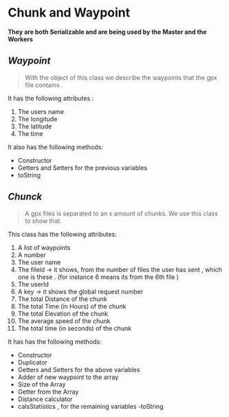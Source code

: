 # Chunk and Waypoint
**They are both Serializable and are being used by the Master and the Workers**

## *Waypoint*
>With the object of this class we describe the waypoints that the gpx file contains .

It has the following attributes :
1. The users name 
2. The longitude 
3. The latitude
4. The time 

It also has the following methods:
- Constructor
- Getters and Setters for the previous variables 
- toString 

## *Chunck* 
>Α gpx files is separated to an x amount of chunks. We use this class to show that. 

This class has the following attributes:

1. A list of waypoints 
2. A number 
3. The user name
4. The fileId -> it shows, from the number of files the user has sent , which one is these . (for instance 6 means its from the 6th file )
5. The userId
6. A key -> it shows the global request number 
7. The total Distance of the chunk 
8. The total Time (in Hours) of the chunk 
9. The total Elevation of the chunk
10. The average speed of the chunk  
11. The total time (in seconds) of the chunk

It has has the following methods:
- Constructor
- Duplicator 
- Getters and Setters for the above variables 
- Adder of new waypoint to the array 
- Size of the Array
- Getter from the Array
- Distance calculator
- calsStatistics , for the remaining variables
-toString



